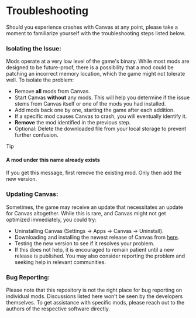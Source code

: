 # Troubleshooting

Should you experience crashes with Canvas at any point, please take a moment to familiarize yourself with the troubleshooting steps listed below.

### Isolating the Issue:

Mods operate at a very low level of the game's binary. While most mods are designed to be future-proof, there is a possibility that a mod could be patching an incorrect memory location, which the game might not tolerate well. To isolate the problem:

- Remove **all** mods from Canvas.
- Start Canvas **without** any mods. This will help you determine if the issue stems from Canvas itself or one of the mods you had installed.
- Add mods back one by one, starting the game after each addition.
- If a specific mod causes Canvas to crash, you will eventually identify it.
- **Remove** the mod identified in the previous step.
- Optional: Delete the downloaded file from your local storage to prevent further confusion.

> [!TIP]
> #### A mod under this name already exists
> If you get this message, first remove the existing mod. Only then add the new version.

### Updating Canvas:

Sometimes, the game may receive an update that necessitates an update for Canvas altogether. While this is rare, and Canvas might not get optimized immediately, you could try:

- Uninstalling Canvas (Settings -> Apps -> Canvas -> Uninstall).
- Downloading and installing the newest release of Canvas from [here](https://github.com/XeTrinityz/ThatSkyMod-Android/releases/latest).
- Testing the new version to see if it resolves your problem.
- If this does not help, it is encouraged to remain patient until a new release is published. You may also consider reporting the problem and seeking help in relevant communities.

### Bug Reporting:

Please note that this repository is not the right place for bug reporting on individual mods. Discussions listed here won’t be seen by the developers themselves. To get assistance with specific mods, please reach out to the authors of the respective software directly.
